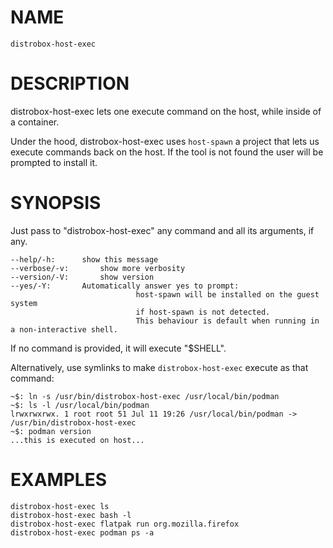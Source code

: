 <!-- markdownlint-disable MD010 MD036 -->
# NAME

	distrobox-host-exec

# DESCRIPTION

distrobox-host-exec lets one execute command on the host, while inside of a container.

Under the hood, distrobox-host-exec uses `host-spawn` a project that lets us
execute commands back on the host.
If the tool is not found the user will be prompted to install it.

# SYNOPSIS

Just pass to "distrobox-host-exec" any command and all its arguments, if any.

	--help/-h:		show this message
	--verbose/-v:		show more verbosity
	--version/-V:		show version
	--yes/-Y:		Automatically answer yes to prompt:
                                host-spawn will be installed on the guest system
                                if host-spawn is not detected.
                                This behaviour is default when running in a non-interactive shell.

If no command is provided, it will execute "$SHELL".

Alternatively, use symlinks to make `distrobox-host-exec` execute as that command:

	~$: ln -s /usr/bin/distrobox-host-exec /usr/local/bin/podman
	~$: ls -l /usr/local/bin/podman
	lrwxrwxrwx. 1 root root 51 Jul 11 19:26 /usr/local/bin/podman -> /usr/bin/distrobox-host-exec
	~$: podman version
	...this is executed on host...

# EXAMPLES

	distrobox-host-exec ls
	distrobox-host-exec bash -l
	distrobox-host-exec flatpak run org.mozilla.firefox
	distrobox-host-exec podman ps -a
